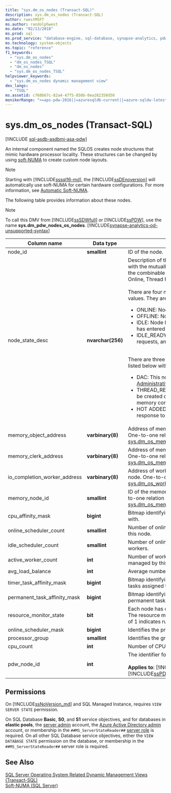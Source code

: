 ```yaml
---
title: "sys.dm_os_nodes (Transact-SQL)"
description: sys.dm_os_nodes (Transact-SQL)
author: rwestMSFT
ms.author: randolphwest
ms.date: "02/13/2018"
ms.prod: sql
ms.prod_service: "database-engine, sql-database, synapse-analytics, pdw"
ms.technology: system-objects
ms.topic: "reference"
f1_keywords:
  - "sys.dm_os_nodes"
  - "dm_os_nodes_TSQL"
  - "dm_os_nodes"
  - "sys.dm_os_nodes_TSQL"
helpviewer_keywords:
  - "sys.dm_os_nodes dynamic management view"
dev_langs:
  - "TSQL"
ms.assetid: c768b67c-82a4-47f5-850b-0ea282358d50
monikerRange: ">=aps-pdw-2016||=azuresqldb-current||=azure-sqldw-latest||>=sql-server-2016||>=sql-server-linux-2017||=azuresqldb-mi-current"
---
```

# sys.dm_os_nodes (Transact-SQL)
[!INCLUDE [sql-asdb-asdbmi-asa-pdw](../../includes/applies-to-version/sql-asdb-asdbmi-asa-pdw.md)]

An internal component named the SQLOS creates node structures that mimic hardware processor locality. These structures can be changed by using [soft-NUMA](../../database-engine/configure-windows/soft-numa-sql-server.md) to create custom node layouts.  

> [!NOTE]
> Starting with [!INCLUDE[sssql16-md](../../includes/sssql16-md.md)], the [!INCLUDE[ssDEnoversion](../../includes/ssdenoversion-md.md)] will automatically use soft-NUMA for certain hardware configurations. For more information, see [Automatic Soft-NUMA](../../database-engine/configure-windows/soft-numa-sql-server.md#automatic-soft-numa).
  
The following table provides information about these nodes.  
  
> [!NOTE]
> To call this DMV from [!INCLUDE[ssSDWfull](../../includes/sssdwfull-md.md)] or [!INCLUDE[ssPDW](../../includes/sspdw-md.md)], use the name **sys.dm_pdw_nodes_os_nodes**. [!INCLUDE[synapse-analytics-od-unsupported-syntax](../../includes/synapse-analytics-od-unsupported-syntax.md)] 
  
|Column name|Data type|Description|  
|-----------------|---------------|-----------------|  
|node_id|**smallint**|ID of the node.|  
|node_state_desc|**nvarchar(256)**|Description of the node state. Values are displayed with the mutually exclusive values first, followed by the combinable values. For example:<br /> Online, Thread Resources Low, Lazy Preemptive<br /><br />There are four mutually exclusive node_state_desc values. They are listed below with their descriptions.<br /><ul><li>ONLINE: Node is online<li>OFFLINE: Node is offline<li>IDLE: Node has no pending work requests, and has entered an idle state.<li>IDLE_READY: Node has no pending work requests, and is ready to enter an idle state.</li></ul><br />There are three combinable node_state_desc values, listed below with their descriptions.<br /><ul><li>DAC: This node is reserved for the [Dedicated Administrative Connection](../../database-engine/configure-windows/diagnostic-connection-for-database-administrators.md).<li>THREAD_RESOURCES_LOW: No new threads can be created on this node because of a low-memory condition.<li>HOT ADDED: Indicates the nodes were added in response to a hot add CPU event.</li></ul>|  
|memory_object_address|**varbinary(8)**|Address of memory object associated with this node. One-to-one relation to [sys.dm_os_memory_objects](../../relational-databases/system-dynamic-management-views/sys-dm-os-memory-objects-transact-sql.md).memory_object_address.|  
|memory_clerk_address|**varbinary(8)**|Address of memory clerk associated with this node. One-to-one relation to [sys.dm_os_memory_clerks](../../relational-databases/system-dynamic-management-views/sys-dm-os-memory-clerks-transact-sql.md).memory_clerk_address.|  
|io_completion_worker_address|**varbinary(8)**|Address of worker assigned to IO completion for this node. One-to-one relation to [sys.dm_os_workers](../../relational-databases/system-dynamic-management-views/sys-dm-os-workers-transact-sql.md).worker_address.|  
|memory_node_id|**smallint**|ID of the memory node this node belongs to. Many-to-one relation to [sys.dm_os_memory_nodes](../../relational-databases/system-dynamic-management-views/sys-dm-os-memory-nodes-transact-sql.md).memory_node_id.|  
|cpu_affinity_mask|**bigint**|Bitmap identifying the CPUs this node is associated with.|  
|online_scheduler_count|**smallint**|Number of online schedulers that are managed by this node.|  
|idle_scheduler_count|**smallint**|Number of online schedulers that have no active workers.|  
|active_worker_count|**int**|Number of workers that are active on all schedulers managed by this node.|  
|avg_load_balance|**int**|Average number of tasks per scheduler on this node.|  
|timer_task_affinity_mask|**bigint**|Bitmap identifying the schedulers that can have timer tasks assigned to them.|  
|permanent_task_affinity_mask|**bigint**|Bitmap identifying the schedulers that can have permanent tasks assigned to them.|  
|resource_monitor_state|**bit**|Each node has one resource monitor assigned to it. The resource monitor can be running or idle. A value of 1 indicates running, a value of 0 indicates idle.|  
|online_scheduler_mask|**bigint**|Identifies the process affinity mask for this node.|  
|processor_group|**smallint**|Identifies the group of processors for this node.|  
|cpu_count |**int** |Number of CPUs available for this node. |
|pdw_node_id|**int**|The identifier for the node that this distribution is on.<br /><br /> **Applies to**: [!INCLUDE[ssSDWfull](../../includes/sssdwfull-md.md)], [!INCLUDE[ssPDW](../../includes/sspdw-md.md)]|  
  
## Permissions

On [!INCLUDE[ssNoVersion_md](../../includes/ssnoversion-md.md)] and SQL Managed Instance, requires `VIEW SERVER STATE` permission.

On SQL Database **Basic**, **S0**, and **S1** service objectives, and for databases in **elastic pools**, the [server admin](/azure/azure-sql/database/logins-create-manage#existing-logins-and-user-accounts-after-creating-a-new-database) account, the [Azure Active Directory admin](/azure/azure-sql/database/authentication-aad-overview#administrator-structure) account, or membership in the `##MS_ServerStateReader##` [server role](/azure/azure-sql/database/security-server-roles) is required. On all other SQL Database service objectives, either the `VIEW DATABASE STATE` permission on the database, or membership in the `##MS_ServerStateReader##` server role is required.   

## See Also    
 [SQL Server Operating System Related Dynamic Management Views &#40;Transact-SQL&#41;](../../relational-databases/system-dynamic-management-views/sql-server-operating-system-related-dynamic-management-views-transact-sql.md)   
 [Soft-NUMA &#40;SQL Server&#41;](../../database-engine/configure-windows/soft-numa-sql-server.md)  
